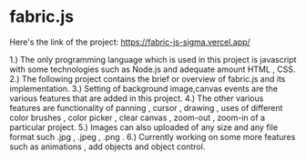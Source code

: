 # fabric.js

Here's the link of the project:  https://fabric-js-sigma.vercel.app/


1.) The only programming language which is used in this project is javascript with some technologies such as Node.js and adequate amount HTML , CSS. 
2.) The following project contains the brief or overview of fabric.js and its implementation.
3.) Setting of background image,canvas events are the various features that are added in this project.
4.) The other various features are functionality of panning , cursor , drawing , uses of different color brushes , color picker , clear canvas , zoom-out , zoom-in of a particular project.
5.) Images can also uploaded of any size and any file format such .jpg , .jpeg , .png . 
6.) Currently working on some more features such as animations , add objects and object control.
